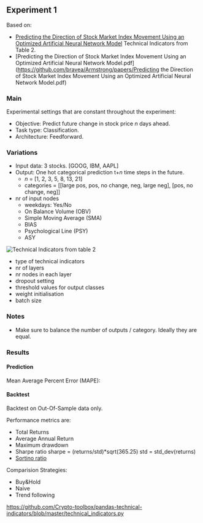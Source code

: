 ## Experiment 1
Based on:
* [Predicting the Direction of Stock Market Index Movement Using an Optimized Artificial Neural Network Model](https://www.ncbi.nlm.nih.gov/pmc/articles/PMC4873195/)
Technical Indicators from Table 2.
* [Predicting the Direction of Stock Market Index Movement Using an Optimized Artificial Neural Network Model.pdf](https://github.com/bravea/Armstrong/papers/Predicting the Direction of Stock Market Index Movement Using an Optimized Artificial Neural Network Model.pdf)
### Main
Experimental settings that are constant throughout the experiment:  
* Objective: Predict future change in stock price _n_ days ahead.
* Task type: Classification.
* Architecture: Feedforward.

### Variations
* Input data: 3 stocks. [GOOG, IBM, AAPL]
* Output: One hot categorical prediction t+_n_ time steps in the future.
  * _n_ = [1, 2, 3, 5, 8, 13, 21]
  * categories = [[large pos, pos, no change, neg, large neg], [pos, no change, neg]]  
* nr of input nodes
  * weekdays: Yes/No
  * On Balance Volume (OBV)
  * Simple Moving Average (SMA)
  * BIAS 
  * Psychological Line (PSY)
  * ASY 

![Technical Indicators from table 2](https://github.com/Bravea/Armstrong/tree/master/pics/table2_technical_indicators.png) 
  
* type of technical indicators 
* nr of layers
* nr nodes in each layer
* dropout setting
* threshold values for output classes
* weight initialisation
* batch size

### Notes
* Make sure to balance the number of outputs / category. Ideally they are equal.


### Results
#### Prediction
Mean Average Percent Error (MAPE):

#### Backtest
Backtest on Out-Of-Sample data only. 

Performance metrics are:
* Total Returns
* Average Annual Return
* Maximum drawdown
* Sharpe ratio
 sharpe = (returns/std)*sqrt(365.25)
 std = std_dev(returns) 
* [Sortino ratio](https://github.com/PacktPublishing/PythonDataAnalysisCookbook/blob/master/Chapter%207/calmar_sortino.ipynb)

Comparision Strategies:
* Buy&Hold
* Naive
* Trend following


https://github.com/Crypto-toolbox/pandas-technical-indicators/blob/master/technical_indicators.py
